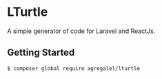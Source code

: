 LTurtle
=================

A simple generator of code for Laravel and ReactJs.

Getting Started
---------------

```
$ composer global require agregalel/lturtle
```
